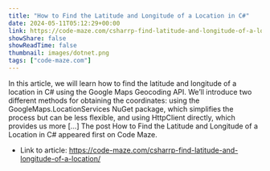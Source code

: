 ```yaml
---
title: "How to Find the Latitude and Longitude of a Location in C#"
date: 2024-05-11T05:12:29+00:00
link: https://code-maze.com/csharrp-find-latitude-and-longitude-of-a-location/
showShare: false
showReadTime: false
thumbnail: images/dotnet.png
tags: ["code-maze.com"]
---
```

In this article, we will learn how to find the latitude and longitude of a location in C# using the Google Maps Geocoding API. We’ll introduce two different methods for obtaining the coordinates: using the GoogleMaps.LocationServices NuGet package, which simplifies the process but can be less flexible, and using HttpClient directly, which provides us more […]
The post How to Find the Latitude and Longitude of a Location in C# appeared first on Code Maze.

- Link to article: https://code-maze.com/csharrp-find-latitude-and-longitude-of-a-location/
